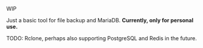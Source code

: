 WIP 

Just a basic tool for file backup and MariaDB. **Currently, only for personal use.** 

TODO: Rclone, perhaps also supporting PostgreSQL and Redis in the future.

